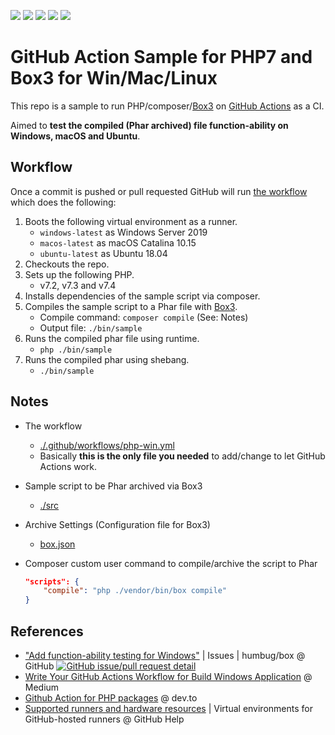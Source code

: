 [![](https://img.shields.io/badge/PHP-%5E7.2-blue)](https://github.com/KEINOS/Practice_GitHub_Action-PHP_BOX3/blob/master/composer.json#L6 "Supported version")
[![](https://img.shields.io/github/workflow/status/KEINOS/Practice_GitHub_Action-PHP_BOX3/PHP%20over%20Windows)](https://github.com/KEINOS/Practice_GitHub_Action-PHP_BOX3/actions "View workflow status on GitHub")
[![](https://github.com/KEINOS/Practice_GitHub_Action-PHP_BOX3/workflows/Test%20on%20Win/badge.svg)](https://github.com/KEINOS/Practice_GitHub_Action-PHP_BOX3/actions?query=workflow%3A%22Test%20on%20Win%22 "View workflow status on GitHub")
[![](https://github.com/KEINOS/Practice_GitHub_Action-PHP_BOX3/workflows/Test%20on%20Mac/badge.svg)](https://github.com/KEINOS/Practice_GitHub_Action-PHP_BOX3/actions?query=workflow%3A%22Test%20on%20Mac%22 "View workflow status on GitHub")
[![](https://github.com/KEINOS/Practice_GitHub_Action-PHP_BOX3/workflows/Test%20on%20Linux/badge.svg)](https://github.com/KEINOS/Practice_GitHub_Action-PHP_BOX3/actions?query=workflow%3A%22Test%20on%20Linux%22 "View workflow status on GitHub")

# GitHub Action Sample for PHP7 and Box3 for Win/Mac/Linux

This repo is a sample to run PHP/composer/[Box3](https://github.com/humbug/box) on [GitHub Actions](https://help.github.com/en/actions/getting-started-with-github-actions/about-github-actions) as a CI.

Aimed to **test the compiled (Phar archived) file function-ability on Windows, macOS and Ubuntu**.

## Workflow

Once a commit is pushed or pull requested GitHub will run [the workflow](https://github.com/KEINOS/Practice_GitHub_Action-PHP_BOX3/blob/master/.github/workflows/php-win.yml) which does the following:

1. Boots the following virtual environment as a runner.
    - `windows-latest` as Windows Server 2019
    - `macos-latest` as macOS Catalina 10.15
    - `ubuntu-latest` as Ubuntu 18.04
2. Checkouts the repo.
3. Sets up the following PHP.
    - v7.2, v7.3 and v7.4
4. Installs dependencies of the sample script via composer.
5. Compiles the sample script to a Phar file with [Box3](https://github.com/humbug/box).
    - Compile command: `composer compile` (See: Notes)
    - Output file: `./bin/sample`
6. Runs the compiled phar file using runtime.
    - `php ./bin/sample`
7. Runs the compiled phar using shebang.
    - `./bin/sample`

## Notes

- The workflow
  - [./.github/workflows/php-win.yml](https://github.com/KEINOS/Practice_GitHub_Action-PHP_BOX3/blob/master/.github/workflows/php-win.yml)
  - Basically **this is the only file you needed** to add/change to let GitHub Actions work.
- Sample script to be Phar archived via Box3
  - [./src](https://github.com/KEINOS/Practice_GitHub_Action-PHP_BOX3/blob/master/src)
- Archive Settings (Configuration file for Box3)
  - [box.json](https://github.com/KEINOS/Practice_GitHub_Action-PHP_BOX3/blob/master/box.json)
- Composer custom user command to compile/archive the script to Phar

    ```json
    "scripts": {
        "compile": "php ./vendor/bin/box compile"
    }
    ```

## References

- ["Add function-ability testing for Windows"](https://github.com/humbug/box/issues/459) | Issues | humbug/box @ GitHub [![GitHub issue/pull request detail](https://img.shields.io/github/issues/detail/state/humbug/box/459)](https://github.com/humbug/box/issues/459 "Status badge of Issue 459")
- [Write Your GitHub Actions Workflow for Build Windows Application](https://medium.com/rkttu/write-your-github-actions-workflow-for-build-windows-application-94e5a989f477) @ Medium
- [Github Action for PHP packages](https://dev.to/shivammathur/github-action-for-php-packages-2pii) @ dev.to
- [Supported runners and hardware resources](https://help.github.com/en/actions/reference/virtual-environments-for-github-hosted-runners#supported-runners-and-hardware-resources) | Virtual environments for GitHub-hosted runners @ GitHub Help
